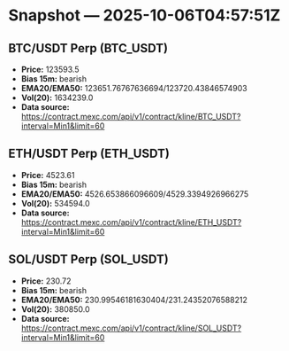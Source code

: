 # Snapshot — 2025-10-06T04:57:51Z

## BTC/USDT Perp (BTC_USDT)
- **Price:** 123593.5
- **Bias 15m:** bearish
- **EMA20/EMA50:** 123651.76767636694/123720.43846574903
- **Vol(20):** 1634239.0
- **Data source:** https://contract.mexc.com/api/v1/contract/kline/BTC_USDT?interval=Min1&limit=60

## ETH/USDT Perp (ETH_USDT)
- **Price:** 4523.61
- **Bias 15m:** bearish
- **EMA20/EMA50:** 4526.653866096609/4529.3394926966275
- **Vol(20):** 534594.0
- **Data source:** https://contract.mexc.com/api/v1/contract/kline/ETH_USDT?interval=Min1&limit=60

## SOL/USDT Perp (SOL_USDT)
- **Price:** 230.72
- **Bias 15m:** bearish
- **EMA20/EMA50:** 230.99546181630404/231.24352076588212
- **Vol(20):** 380850.0
- **Data source:** https://contract.mexc.com/api/v1/contract/kline/SOL_USDT?interval=Min1&limit=60
